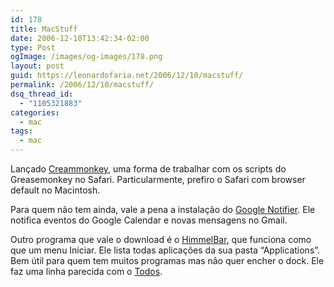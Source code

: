 ```yaml
---
id: 178
title: MacStuff
date: 2006-12-10T13:42:34-02:00
type: Post
ogImage: /images/og-images/178.png
layout: post
guid: https://leonardofaria.net/2006/12/10/macstuff/
permalink: /2006/12/10/macstuff/
dsq_thread_id:
  - "1105321883"
categories:
  - mac
tags:
  - mac
---
```

Lançado [Creammonkey](http://creammonkey.sourceforge.net/), uma forma de trabalhar com os scripts do Greasemonkey no Safari. Particularmente, prefiro o Safari com browser default no Macintosh.

Para quem não tem ainda, vale a pena a instalação do [Google Notifier](http://mail.google.com/mail/help/notifier/notifier_mac.html). Ele notifica eventos do Google Calendar e novas mensagens no Gmail.

Outro programa que vale o download é o [HimmelBar](http://softbend.free.fr/himmelbar/), que funciona como que um menu Iniciar. Ele lista todas aplicações da sua pasta &#8220;Applications&#8221;. Bem útil para quem tem muitos programas mas não quer encher o dock. Ele faz uma linha parecida com o [Todos](http://www.dbachrach.com/opensoft/index.php?page=Todos).
